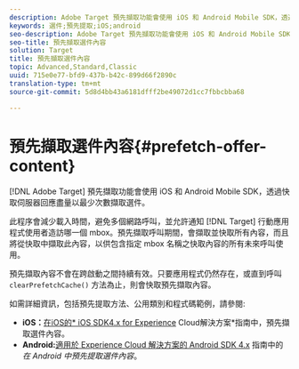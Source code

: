```yaml
---
description: Adobe Target 預先擷取功能會使用 iOS 和 Android Mobile SDK，透過快取伺服器回應盡量以最少次數擷取選件。
keywords: 選件;預先提取;iOS;android
seo-description: Adobe Target 預先擷取功能會使用 iOS 和 Android Mobile SDK，透過快取伺服器回應盡量以最少次數擷取選件。
seo-title: 預先擷取選件內容
solution: Target
title: 預先擷取選件內容
topic: Advanced,Standard,Classic
uuid: 715e0e77-bfd9-437b-b42c-899d66f2890c
translation-type: tm+mt
source-git-commit: 5d8d4bb43a6181dfff2be49072d1cc7fbbcbba68

---
```



# 預先擷取選件內容{#prefetch-offer-content}

[!DNL Adobe Target] 預先擷取功能會使用 iOS 和 Android Mobile SDK，透過快取伺服器回應盡量以最少次數擷取選件。

此程序會減少載入時間，避免多個網路呼叫，並允許通知 [!DNL Target] 行動應用程式使用者造訪哪一個 mbox。預先擷取呼叫期間，會擷取並快取所有內容，而且將從快取中擷取此內容，以供包含指定 mbox 名稱之快取內容的所有未來呼叫使用。

預先擷取內容不會在跨啟動之間持續有效。只要應用程式仍然存在，或直到呼叫 `clearPrefetchCache()` 方法為止，則會快取預先擷取內容。

如需詳細資訊，包括預先提取方法、公用類別和程式碼範例，請參閱:

* **iOS：**[在iOS的* iOS SDK4.x for Experience](https://marketing.adobe.com/resources/help/en_US/mobile/ios/c_mob_target-prefetch_ios.html) Cloud解決方案*指南中，預先擷取選件內容。
* **Android:**[適用於 Experience Cloud 解決方案的 Android SDK 4.x](https://marketing.adobe.com/resources/help/en_US/mobile/android/c_mob_target-prefetch_android.html) 指南中的*在 Android 中預先提取選件內容*。